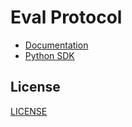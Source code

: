 # Eval Protocol

- [Documentation](https://evalprotocol.io)
- [Python SDK](https://github.com/eval-protocol/python-sdk)

## License

[LICENSE](LICENSE)